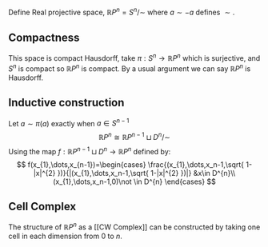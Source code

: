 Define Real projective space, $\mathbb{R}P^{n}=S^{n} / \sim$ where $a\sim-a$ defines $\sim.$
## Compactness
This space is compact Hausdorff, take $\pi:S^{n}\to\mathbb{R}P^{n}$ which is surjective, and $S^{n}$ is compact so $\mathbb{R}P^{n}$ is compact. 
By a usual argument we can say $\mathbb{R}P^{n}$ is Hausdorff.
## Inductive construction
Let $a\sim\pi(a)$ exactly when $a\in S^{n-1}$
$$
\mathbb{R}P^{n}\cong \mathbb{R}P^{n-1}\sqcup D^{n} / \sim
$$
Using the map $f:\mathbb{R}P^{n-1}\sqcup D^{n}\to \mathbb{R}P^{n}$ defined by:
$$
f(x_{1},\dots,x_{n-1})=\begin{cases}
\frac{(x_{1},\dots,x_n-1,\sqrt{ 1-|x|^{2} })}{|(x_{1},\dots,x_n-1,\sqrt{ 1-|x|^{2} })|} &x\in D^{n}\\ 
(x_{1},\dots,x_n-1,0)\not \in D^{n}
\end{cases} 
$$
## Cell Complex
The structure of $\mathbb{R}P^{n}$ as a [[CW Complex]] can be constructed by taking one cell in each dimension from $0$ to $n$.